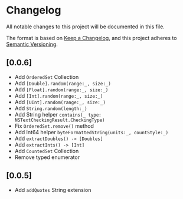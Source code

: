 # Changelog

All notable changes to this project will be documented in this file.

The format is based on [Keep a Changelog](https://keepachangelog.com/en/1.0.0/),
and this project adheres to [Semantic Versioning](https://semver.org/spec/v2.0.0.html).

## [0.0.6]

- Add `OrderedSet` Collection
- Add `[Double].random(range:_, size:_)`
- Add `[Float].random(range:_, size:_)`
- Add `[Int].random(range:_, size:_)`
- Add `[UInt].random(range:_, size:_)`
- Add `String.random(length:_)`
- Add String helper `contains(_ type: NSTextCheckingResult.CheckingType)`
- Fix `OrderedSet.remove()` method 
- Add Int64 helper `byteFormattedString(units:_, countStyle:_)`
- Add `extractDoubles() -> [Doubles]`
- Add `extractInts() -> [Int]`
- Add `CountedSet` Collection
- Remove typed enumerator

## [0.0.5]

- Add `addQuotes` String extension
